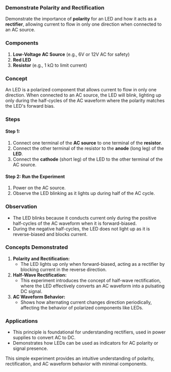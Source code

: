### **Demonstrate Polarity and Rectification**

Demonstrate the importance of **polarity** for an LED and how it acts as a **rectifier**, allowing current to flow in only one direction when connected to an AC source.

### **Components**

1. **Low-Voltage AC Source** (e.g., 6V or 12V AC for safety)
2. **Red LED**
3. **Resistor** (e.g., 1 kΩ to limit current)

### **Concept**

An LED is a polarized component that allows current to flow in only one direction. When connected to an AC source, the LED will blink, lighting up only during the half-cycles of the AC waveform where the polarity matches the LED's forward bias.

### **Steps**

#### Step 1:

1. Connect one terminal of the **AC source** to one terminal of the **resistor**.
2. Connect the other terminal of the resistor to the **anode** (long leg) of the **LED**.
3. Connect the **cathode** (short leg) of the LED to the other terminal of the AC source.

#### Step 2: Run the Experiment

1. Power on the AC source.
2. Observe the LED blinking as it lights up during half of the AC cycle.

### **Observation**

- The LED blinks because it conducts current only during the positive half-cycles of the AC waveform when it is forward-biased.
- During the negative half-cycles, the LED does not light up as it is reverse-biased and blocks current.

### **Concepts Demonstrated**

1. **Polarity and Rectification:**
   - The LED lights up only when forward-biased, acting as a rectifier by blocking current in the reverse direction.
2. **Half-Wave Rectification:**
   - This experiment introduces the concept of half-wave rectification, where the LED effectively converts an AC waveform into a pulsating DC signal.
3. **AC Waveform Behavior:**
   - Shows how alternating current changes direction periodically, affecting the behavior of polarized components like LEDs.

### **Applications**

- This principle is foundational for understanding rectifiers, used in power supplies to convert AC to DC.
- Demonstrates how LEDs can be used as indicators for AC polarity or signal presence.

This simple experiment provides an intuitive understanding of polarity, rectification, and AC waveform behavior with minimal components.

